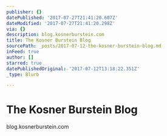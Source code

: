```yaml
---
publisher: {}
datePublished: '2017-07-27T21:41:20.607Z'
dateModified: '2017-07-27T21:41:20.298Z'
via: {}
description: blog.kosnerburstein.com
title: The Kosner Burstein Blog
sourcePath: _posts/2017-07-12-the-kosner-burstein-blog.md
inFeed: true
author: []
starred: true
datePublishedOriginal: '2017-07-12T13:18:22.351Z'
_type: Blurb

---
```

# The Kosner Burstein Blog

blog.kosnerburstein.com